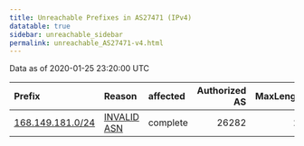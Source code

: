```yaml
---
title: Unreachable Prefixes in AS27471 (IPv4)
datatable: true
sidebar: unreachable_sidebar
permalink: unreachable_AS27471-v4.html
---
```


Data as of 2020-01-25 23:20:00 UTC


<div class="datatable-begin"></div>

| Prefix                                                     | Reason                                                                                                  | affected   |   Authorized AS |   MaxLength | Anchor                           |   unreachable /24s |
|:-----------------------------------------------------------|:--------------------------------------------------------------------------------------------------------|:-----------|----------------:|------------:|:---------------------------------|-------------------:|
| [168.149.181.0/24](https://stat.ripe.net/168.149.181.0/24) | [INVALID ASN](https://rpki-validator.ripe.net/announcement-preview?asn=AS27471&prefix=168.149.181.0/24) | complete   |           26282 |          24 | [ARIN](unreachable_ARIN-v4.html) |                  1 |

<div class="datatable-end"></div>